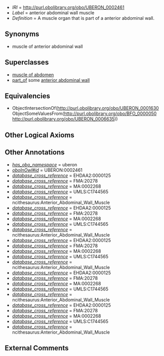  * *IRI* = http://purl.obolibrary.org/obo/UBERON_0002461
 * *Label* = anterior abdominal wall muscle
 * *Definition* = A muscle organ that is part of a anterior abdominal wall.

## Synonyms

 * muscle of anterior abdominal wall

## Superclasses

 * [muscle of abdomen](../../UBERON/78/UBERON_0002378.md)
 * [part_of](../../BFO/50/BFO_0000050.md) some [anterior abdominal wall](../../UBERON/35/UBERON_0006635.md)

## Equivalencies

 * ObjectIntersectionOf(<http://purl.obolibrary.org/obo/UBERON_0001630> ObjectSomeValuesFrom(<http://purl.obolibrary.org/obo/BFO_0000050> <http://purl.obolibrary.org/obo/UBERON_0006635>))

## Other Logical Axioms


## Other Annotations

 * *[has_obo_namespace](../../ce/oboInOwl#hasOBONamespace.md)* = uberon
 * *[oboInOwl#id](../../id/oboInOwl#id.md)* = UBERON:0002461
 * *[database_cross_reference](../../ef/oboInOwl#hasDbXref.md)* = EHDAA2:0000125
 * *[database_cross_reference](../../ef/oboInOwl#hasDbXref.md)* = FMA:20278
 * *[database_cross_reference](../../ef/oboInOwl#hasDbXref.md)* = MA:0002268
 * *[database_cross_reference](../../ef/oboInOwl#hasDbXref.md)* = UMLS:C1744565
 * *[database_cross_reference](../../ef/oboInOwl#hasDbXref.md)* = ncithesaurus:Anterior_Abdominal_Wall_Muscle
 * *[database_cross_reference](../../ef/oboInOwl#hasDbXref.md)* = EHDAA2:0000125
 * *[database_cross_reference](../../ef/oboInOwl#hasDbXref.md)* = FMA:20278
 * *[database_cross_reference](../../ef/oboInOwl#hasDbXref.md)* = MA:0002268
 * *[database_cross_reference](../../ef/oboInOwl#hasDbXref.md)* = UMLS:C1744565
 * *[database_cross_reference](../../ef/oboInOwl#hasDbXref.md)* = ncithesaurus:Anterior_Abdominal_Wall_Muscle
 * *[database_cross_reference](../../ef/oboInOwl#hasDbXref.md)* = EHDAA2:0000125
 * *[database_cross_reference](../../ef/oboInOwl#hasDbXref.md)* = FMA:20278
 * *[database_cross_reference](../../ef/oboInOwl#hasDbXref.md)* = MA:0002268
 * *[database_cross_reference](../../ef/oboInOwl#hasDbXref.md)* = UMLS:C1744565
 * *[database_cross_reference](../../ef/oboInOwl#hasDbXref.md)* = ncithesaurus:Anterior_Abdominal_Wall_Muscle
 * *[database_cross_reference](../../ef/oboInOwl#hasDbXref.md)* = EHDAA2:0000125
 * *[database_cross_reference](../../ef/oboInOwl#hasDbXref.md)* = FMA:20278
 * *[database_cross_reference](../../ef/oboInOwl#hasDbXref.md)* = MA:0002268
 * *[database_cross_reference](../../ef/oboInOwl#hasDbXref.md)* = UMLS:C1744565
 * *[database_cross_reference](../../ef/oboInOwl#hasDbXref.md)* = ncithesaurus:Anterior_Abdominal_Wall_Muscle
 * *[database_cross_reference](../../ef/oboInOwl#hasDbXref.md)* = EHDAA2:0000125
 * *[database_cross_reference](../../ef/oboInOwl#hasDbXref.md)* = FMA:20278
 * *[database_cross_reference](../../ef/oboInOwl#hasDbXref.md)* = MA:0002268
 * *[database_cross_reference](../../ef/oboInOwl#hasDbXref.md)* = UMLS:C1744565
 * *[database_cross_reference](../../ef/oboInOwl#hasDbXref.md)* = ncithesaurus:Anterior_Abdominal_Wall_Muscle

## External Comments

